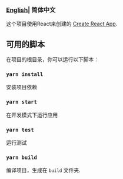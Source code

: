 ### [English](README.md)| 简体中文


这个项目使用React来创建的 [Create React App](https://github.com/facebook/create-react-app).

## 可用的脚本

在项目的根目录，你可以运行以下脚本：


### `yarn install`

安装项目依赖

### `yarn start`

在开发模式下运行应用<br />

### `yarn test`

运行测试

### `yarn build`

编译项目，生成在 `build` 文件夹.<br />
